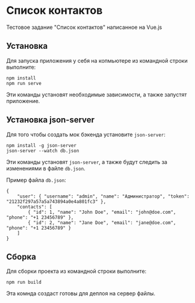 # Список контактов

Тестовое задание "Список контактов" написанное на Vue.js

## Установка

Для запуска приложения у себя на копмьютере из командной строки выполните:

```shell
npm install
npm run serve
```

Эти команды установят необходимые зависимости, а также запустят приложение.

## Установка json-server

Для того чтобы создать мок бэкенда установите `json-server`:

```shell
npm install -g json-server
json-server --watch db.json
```

Эти команды установят `json-server`, а также будут следить за изменениями в файле `db.json`.

Пример файла `db.json`:

```shell
{
    "user": { "username": "admin", "name": "Администратор", "token": "21232f297a57a5a743894a0e4a801fc3" },
    "contacts": [
        { "id": 1, "name": "John Doe", "email": "john@doe.com", "phone": "+1 23456789" },
        { "id": 2, "name": "Jane Doe", "email": "jane@doe.com", "phone": "+1 23456789" }
    ]
}
```



## Сборка

Для сборки проекта из командной строки выполните:

```shell
npm run build
```

Эта комнда создаст готовы для деплоя на сервер файлы.


